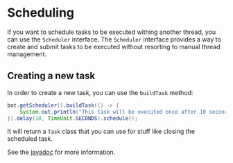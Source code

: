 # Scheduling
If you want to schedule tasks to be executed withing another thread, you can use the `Scheduler` interface.
The `Scheduler` interface provides a way to create and submit tasks to be executed without resorting to manual thread management.

## Creating a new task
In order to create a new task, you can use the `buildTask` method:
```java
bot.getScheduler().buildTask(() -> {
    System.out.println("This task will be executed once after 10 seconds");
}).delay(10, TimeUnit.SECONDS).schedule();
```

It will return a `Task` class that you can use for stuff like closing the scheduled task.

See the [javadoc](https://teleight.github.io/TeleightBots/org/teleight/teleightbots/scheduler/Task.html) for more information.
